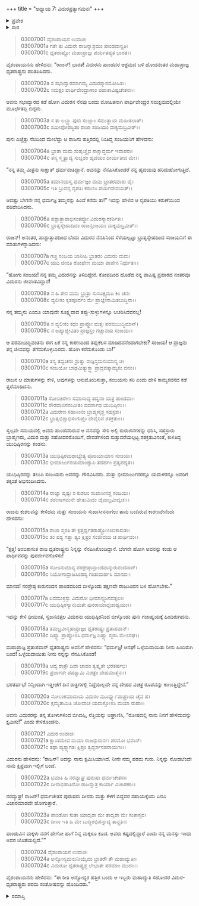 +++
title = "ಅಧ್ಯಾಯ 7: ವಿದುರಪ್ರತ್ಯಾಗಮನಃ"
+++

<details><summary>ಪ್ರವೇಶ</summary>


।।   ಓಂ ಓಂ ನಮೋ ನಾರಾಯಣಾಯ।।   ಶ್ರೀ ವೇದವ್ಯಾಸಾಯ ನಮಃ ।।

ಶ್ರೀ ಕೃಷ್ಣದ್ವೈಪಾಯನ ವೇದವ್ಯಾಸ ವಿರಚಿತ  

**ಶ್ರೀ ಮಹಾಭಾರತ**

**ಆರಣ್ಯಕ ಪರ್ವ**

**ಅರಣ್ಯಕ ಪರ್ವ**

**ಅಧ್ಯಾಯ 7**

</details>


<details><summary>ಸಾರ</summary>

ಪರಿತಪಿಸಿದ ಧೃತರಾಷ್ಟ್ರನು ವಿದುರನನ್ನು ಹಿಂದೆ ಕರೆದುಕೊಂಡು ಬರಲು ಸಂಜಯನನ್ನು ಕಳುಹಿಸುವುದು (1-10). ವಿದುರನು ಹಿಂದಿರುಗಿ ಧೃತರಾಷ್ಟ್ರನನ್ನು ಸೇರುವುದು (11-24).

</details>


> 03007001 ವೈಶಂಪಾಯನ ಉವಾಚ।  
03007001a ಗತೇ ತು ವಿದುರೇ ರಾಜನ್ನಾಶ್ರಮಂ ಪಾಂಡವಾನ್ಪ್ರತಿ।  
03007001c ಧೃತರಾಷ್ಟ್ರೋ ಮಹಾಪ್ರಾಜ್ಞಃ ಪರ್ಯತಪ್ಯತ ಭಾರತ।।

ವೈಶಂಪಾಯನನು ಹೇಳಿದನು: “ರಾಜನ್! ಭಾರತ! ವಿದುರನು ಪಾಂಡವರ ಆಶ್ರಮದ ಬಳಿ ಹೋದನಂತರ ಮಹಾಪ್ರಾಜ್ಞ ಧೃತರಾಷ್ಟ್ರನು ಪರಿತಪಿಸಿದನು.

> 03007002a ಸ ಸಭಾದ್ವಾರಮಾಗಮ್ಯ ವಿದುರಸ್ಮಾರಮೋಹಿತಃ।  
03007002c ಸಮಕ್ಷಂ ಪಾರ್ಥಿವೇಂದ್ರಾಣಾಂ ಪಪಾತಾವಿಷ್ಟಚೇತನಃ।।

ಅವನು ಸಭಾದ್ವಾರದ ಕಡೆ ಹೋಗಿ ವಿದುರನ ನೆನಪು ಬಂದು ಮೋಹಿತನಾಗಿ ಪಾರ್ಥಿವೇಂದ್ರರ ಸಮಕ್ಷಮದಲ್ಲಿಯೇ ಮೂರ್ಛೆತಪ್ಪಿ ಬಿದ್ದನು.

> 03007003a ಸ ತು ಲಬ್ಧ್ವಾ ಪುನಃ ಸಂಜ್ಞಾಂ ಸಮುತ್ಥಾಯ ಮಹೀತಲಾತ್।  
03007003c ಸಮೀಪೋಪಸ್ಥಿತಂ ರಾಜಾ ಸಂಜಯಂ ವಾಕ್ಯಮಬ್ರವೀತ್।।

ಪುನಃ ಎಚ್ಚೆತ್ತು ನೆಲದಿಂದ ಮೇಲೆದ್ದು ಆ ರಾಜನು ಹತ್ತಿರದಲ್ಲಿ ನಿಂತಿದ್ದ ಸಂಜಯನಿಗೆ ಹೇಳಿದನು:

> 03007004a ಭ್ರಾತಾ ಮಮ ಸುಹೃಚ್ಚೈವ ಸಾಕ್ಷಾದ್ಧರ್ಮ ಇವಾಪರಃ।   
03007004c ತಸ್ಯ ಸ್ಮೃತ್ವಾದ್ಯ ಸುಭೃಶಂ ಹೃದಯಂ ದೀರ್ಯತೀವ ಮೇ।।

“ನನ್ನ ತಮ್ಮ ಮಿತ್ರನು ಸಾಕ್ಷಾತ್ ಧರ್ಮನಂತಿದ್ದಾನೆ. ಅವನನ್ನು ನೆನಪಿಸಿಕೊಂಡರೆ ನನ್ನ ಹೃದಯವು ಹರಿದುಹೋಗುತ್ತಿದೆ.

> 03007005a ತಮಾನಯಸ್ವ ಧರ್ಮಜ್ಞಂ ಮಮ ಭ್ರಾತರಮಾಶು ವೈ।  
03007005c ಇತಿ ಬ್ರುವನ್ಸ ನೃಪತಿಃ ಕರುಣಂ ಪರ್ಯದೇವಯತ್।।

ಆದಷ್ಟು ಬೇಗನೇ ನನ್ನ ಧರ್ಮಜ್ಞ ತಮ್ಮನನ್ನು ಹಿಂದೆ ಕರೆದು ತಾ!” ಇದನ್ನು ಹೇಳಿದ ಆ ನೃಪತಿಯು ಕರುಣೆಯಿಂದ ಪರಿವೇದಿಸಿದನು.

> 03007006a ಪಶ್ಚಾತ್ತಾಪಾಭಿಸಂತಪ್ತೋ ವಿದುರಸ್ಮಾರಕರ್ಶಿತಃ।  
03007006c ಭ್ರಾತೃಸ್ನೇಹಾದಿದಂ ರಾಜನ್ಸಂಜಯಂ ವಾಕ್ಯಮಬ್ರವೀತ್।।

ರಾಜನ್! ಅನಂತರ, ಪಾಶ್ಚಾತ್ತಾಪದಿಂದ ಬೆಂದು ವಿದುರನ ನೆನಪಿನಿಂದ ಸೆಳೆಯಲ್ಪಟ್ಟು ಭ್ರಾತೃಸ್ನೇಹದಿಂದ ಸಂಜಯನಿಗೆ ಈ ಮಾತುಗಳನ್ನಾಡಿದನು:

> 03007007a ಗಚ್ಚ ಸಂಜಯ ಜಾನೀಹಿ ಭ್ರಾತರಂ ವಿದುರಂ ಮಮ।  
03007007c ಯದಿ ಜೀವತಿ ರೋಷೇಣ ಮಯಾ ಪಾಪೇನ ನಿರ್ಧುತಃ।।

“ಹೋಗು ಸಂಜಯ! ನನ್ನ ತಮ್ಮ ವಿದುರನನ್ನು ತಿಳಿದಿದ್ದೇನೆ. ಕೋಪದಿಂದ ಹೊಡೆದ ನನ್ನ ಪಾಪಿಷ್ಟ ಪ್ರಹಾರದ ನಂತರವೂ ವಿದುರನು ಜೀವಂತವಿದ್ದಾನೆ!

> 03007008a ನ ಹಿ ತೇನ ಮಮ ಭ್ರಾತ್ರಾ ಸುಸೂಕ್ಷ್ಮಮಪಿ ಕಿಂ ಚನ।  
03007008c ವ್ಯಲೀಕಂ ಕೃತಪೂರ್ವಂ ಮೇ ಪ್ರಾಜ್ಞೇನಾಮಿತಬುದ್ಧಿನಾ।।

ನನ್ನ ತಮ್ಮನು ಎಂದೂ ಯಾವುದೇ ಸೂಕ್ಷ್ಮವಾದ ತಪ್ಪು-ಸುಳ್ಳುಗಳನ್ನೂ ಆಚರಿಸಿದವನಲ್ಲ!

> 03007009a ಸ ವ್ಯಲೀಕಂ ಕಥಂ ಪ್ರಾಪ್ತೋ ಮತ್ತಃ ಪರಮಬುದ್ಧಿಮಾನ್।  
03007009c ನ ಜಹ್ಯಾಜ್ಜೀವಿತಂ ಪ್ರಾಜ್ಞಸ್ತಂ ಗಚ್ಚಾನಯ ಸಂಜಯ।।

ಆ ಪರಮಬುದ್ಧಿವಂತನು ಈಗ ಏಕೆ ನನ್ನ ಕಾರಣದಿಂದ ತಪ್ಪುಕೆಲಸ ಮಾಡಿದವನೆಂದಾಗಬೇಕು? ಸಂಜಯ! ಆ ಪ್ರಾಜ್ಞನು ತನ್ನ ಜೀವವನ್ನು ತೆಗೆದುಕೊಳ್ಳಬಾರದು. ಹೋಗಿ ಕರೆದುಕೊಂಡು ಬಾ!”

> 03007010a ತಸ್ಯ ತದ್ವಚನಂ ಶ್ರುತ್ವಾ ರಾಜ್ಞಸ್ತಮನುಮಾನ್ಯ ಚ।  
03007010c ಸಂಜಯೋ ಬಾಢಮಿತ್ಯುಕ್ತ್ವಾ ಪ್ರಾದ್ರವತ್ಕಾಮ್ಯಕಂ ವನಂ।।

ರಾಜನ ಆ ಮಾತುಗಳನ್ನು ಕೇಳಿ, ಅವುಗಳನ್ನು ಅನುಮೋದಿಸುತ್ತಾ, ಸಂಜಯನು ಸರಿ ಎಂದು ಹೇಳಿ ಕಾಮ್ಯಕವನದ ಕಡೆ ತ್ವರೆಮಾಡಿದನು.

> 03007011a ಸೋಽಚಿರೇಣ ಸಮಾಸಾದ್ಯ ತದ್ವನಂ ಯತ್ರ ಪಾಂಡವಾಃ।  
03007011c ರೌರವಾಜಿನಸಂವೀತಂ ದದರ್ಶಾಥ ಯುಧಿಷ್ಠಿರಂ।।   
03007012a ವಿದುರೇಣ ಸಹಾಸೀನಂ ಬ್ರಾಹ್ಮಣೈಶ್ಚ ಸಹಸ್ರಶಃ।  
03007012c ಭ್ರಾತೃಭಿಶ್ಚಾಭಿಸಂಗುಪ್ತಂ ದೇವೈರಿವ ಶತಕ್ರತುಂ।।

ಸ್ವಲ್ಪವೇ ಸಮಯದಲ್ಲಿ ಅವನು ಪಾಂಡವರಿರುವ ಆ ವನವನ್ನು ಸೇರಿ ಅಲ್ಲಿ ರುರುಜಿನಗಳನ್ನು ಧರಿಸಿ, ಸಹಸ್ರಾರು ಬ್ರಾಹ್ಮಣರು, ವಿದುರ ಮತ್ತು ಸಹೋದರರೊಂದಿಗೆ, ದೇವತೆಗಳಿಂದ ಸುತ್ತುವರೆಯಲ್ಪಟ್ಟ ಶತಕ್ರತುವಿನಂತೆ, ಕುಳಿತಿದ್ದ ಯುಧಿಷ್ಠಿರನನ್ನು ಕಂಡನು.

> 03007013a ಯುಧಿಷ್ಠಿರಮಥಾಭ್ಯೇತ್ಯ ಪೂಜಯಾಮಾಸ ಸಂಜಯಃ।   
03007013c ಭೀಮಾರ್ಜುನಯಮಾಂಶ್ಚಾಪಿ ತದರ್ಹಂ ಪ್ರತ್ಯಪದ್ಯತ।।

ಯುಧಿಷ್ಠಿರನನ್ನು ತಲುಪಿ ಸಂಜಯನು ಅವನನ್ನು ಗೌರವಿಸಿದನು. ಮತ್ತು ಭೀಮಾರ್ಜುನರನ್ನೂ ಯಮಳರನ್ನೂ ಅವರಿಗೆ ತಕ್ಕಂತೆ ಅಭಿನಂದಿಸಿದನು.

> 03007014a ರಾಜ್ಞಾ ಪೃಷ್ಟಃ ಸ ಕುಶಲಂ ಸುಖಾಸೀನಶ್ಚ ಸಂಜಯಃ।  
03007014c ಶಶಂಸಾಗಮನೇ ಹೇತುಮಿದಂ ಚೈವಾಬ್ರವೀದ್ವಚಃ।।

ರಾಜನು ಕುಶಲವನ್ನು ಕೇಳಿದನು ಮತ್ತು ಸಂಜಯನು ಸುಖಾಸೀನನಾಗಲು ತಾನು ಬಂದಿರುವ ಕಾರಣವೇನೆಂದು ಹೇಳಿದನು:

> 03007015a ರಾಜಾ ಸ್ಮರತಿ ತೇ ಕ್ಷತ್ತರ್ಧೃತರಾಷ್ಟ್ರೋಽಂಬಿಕಾಸುತಃ।  
03007015c ತಂ ಪಶ್ಯ ಗತ್ವಾ ತ್ವಂ ಕ್ಷಿಪ್ರಂ ಸಂಜೀವಯ ಚ ಪಾರ್ಥಿವಂ।।

“ಕ್ಷತ್ತ! ಅಂಬಿಕಾಸುತ ರಾಜ ಧೃತರಾಷ್ಟ್ರನು ನಿನ್ನನ್ನು ನೆನಪಿಸಿಕೊಂಡಿದ್ದಾನೆ. ಬೇಗನೇ ಹೋಗಿ ಅವನನ್ನು ಕಂಡು ಆ ಪಾರ್ಥಿವನನ್ನು ಪುನರ್ಜೀವಗೊಳಿಸು!

> 03007016a ಸೋಽನುಮಾನ್ಯ ನರಶ್ರೇಷ್ಠಾನ್ಪಾಂಡವಾನ್ಕುರುನಂದನಾನ್।  
03007016c ನಿಯೋಗಾದ್ರಾಜಸಿಂಹಸ್ಯ ಗಂತುಮರ್ಹಸಿ ಮಾನದ।।

ಮಾನದ! ನರಶ್ರೇಷ್ಠ ಕುರುನಂದನ ಪಾಂಡವರಿಂದ ಬೀಳ್ಕೊಂಡು ತಕ್ಷಣವೇ ರಾಜಸಿಂಹನ ಬಳಿ ಹೋಗಬೇಕು.”

> 03007017a ಏವಮುಕ್ತಸ್ತು ವಿದುರೋ ಧೀಮಾನ್ಸ್ವಜನವತ್ಸಲಃ।  
03007017c ಯುಧಿಷ್ಠಿರಸ್ಯಾನುಮತೇ ಪುನರಾಯಾದ್ಗಜಾಹ್ವಯಂ।।

ಇದನ್ನು ಕೇಳಿ ಧೀಮಂತ, ಸ್ವಜನವತ್ಸಲ ವಿದುರನು ಯುಧಿಷ್ಠಿರನಿಂದ ಬೀಳ್ಕೊಂಡು ಪುನಃ ಗಜಾಹ್ವಯಕ್ಕೆ ಹಿಂದಿರುಗಿದನು.

> 03007018a ತಮಬ್ರವೀನ್ಮಹಾಪ್ರಾಜ್ಞಂ ಧೃತರಾಷ್ಟ್ರಃ ಪ್ರತಾಪವಾನ್।   
03007018c ದಿಷ್ಟ್ಯಾ ಪ್ರಾಪ್ತೋಽಸಿ ಧರ್ಮಜ್ಞ ದಿಷ್ಟ್ಯಾ ಸ್ಮರಸಿ ಮೇಽನಘ।।

ಮಹಾಪ್ರಾಜ್ಞ ಪ್ರತಾಪವಾನ್ ಧೃತರಾಷ್ಟ್ರನು ಅವನಿಗೆ ಹೇಳಿದನು: “ಧರ್ಮಜ್ಞ! ಆನಘ! ಒಳ್ಳೆಯದಾಯಿತು ನೀನು ಹಿಂದಿರುಗಿ ಬಂದೆ! ಒಳ್ಳೆಯದಾಯಿತು ನೀನು ನನ್ನನ್ನು ನೆನಪಿಸಿಕೊಂಡೆ!

> 03007019a ಅದ್ಯ ರಾತ್ರೌ ದಿವಾ ಚಾಹಂ ತ್ವತ್ಕೃತೇ ಭರತರ್ಷಭ।  
03007019c ಪ್ರಜಾಗರೇ ಪಪಶ್ಯಾಮಿ ವಿಚಿತ್ರಂ ದೇಹಮಾತ್ಮನಃ।।

ಭರತರ್ಷಭ! ನಿನ್ನಿಂದಾಗಿ ಇತ್ತೀಚೆಗೆ ದಿನ ರಾತ್ರಿಗಳಲ್ಲಿ ನಿದ್ದೆಯಿಲ್ಲದೇ ನನ್ನ ದೇಹದ ವಿಚಿತ್ರ ರೂಪವನ್ನು ಕಾಣುತ್ತಿದ್ದೇನೆ.”

> 03007020a ಸೋಽಂಕಮಾದಾಯ ವಿದುರಂ ಮೂರ್ಧ್ನ್ಯುಪಾಘ್ರಾಯ ಚೈವ ಹ।  
03007020c ಕ್ಷಮ್ಯತಾಮಿತಿ ಚೋವಾಚ ಯದುಕ್ತೋಽಸಿ ಮಯಾ ರುಷಾ।।

ಅವನು ವಿದುರರನ್ನು ತನ್ನ ತೋಳುಗಳಿಂದ ಬಿಗಿದಪ್ಪಿ, ನೆತ್ತಿಯನ್ನು ಆಘ್ರಾಣಿಸಿ, “ರೋಷದಲ್ಲಿ ನಾನು ನಿನಗೆ ಹೇಳಿದುದನ್ನು ಕ್ಷಮಿಸು!” ಎಂದು ಕೇಳಿಕೊಂಡನು.

> 03007021 ವಿದುರ ಉವಾಚ।  
03007021a ಕ್ಷಾಂತಮೇವ ಮಯಾ ರಾಜನ್ಗುರುರ್ನಃ ಪರಮೋ ಭವಾನ್।  
03007021c ತಥಾ ಹ್ಯಸ್ಮ್ಯಾಗತಃ ಕ್ಷಿಪ್ರಂ ತ್ವದ್ದರ್ಶನಪರಾಯಣಃ।।

ವಿದುರನು ಹೇಳಿದನು: “ರಾಜನ್! ಅದನ್ನು ನಾನು ಕ್ಷಮಿಸಿಯಾಗಿದೆ. ನೀನೇ ನಮ್ಮ ಪರಮ ಗುರು. ನಿನ್ನನ್ನು ನೋಡಲೆಂದೇ ನಾನು ಕ್ಷಿಪ್ರವಾಗಿ ಇಲ್ಲಿಗೆ ಬಂದೆ.

> 03007022a ಭವಂತಿ ಹಿ ನರವ್ಯಾಘ್ರ ಪುರುಷಾ ಧರ್ಮಚೇತಸಃ।  
03007022c ದೀನಾಭಿಪಾತಿನೋ ರಾಜನ್ನಾತ್ರ ಕಾರ್ಯಾ ವಿಚಾರಣಾ।।

ನರವ್ಯಾಘ್ರ! ರಾಜನ್! ಧರ್ಮಚೇತಸ ಪುರುಷರು ದೀನರು ಮತ್ತು ಕೆಳಗೆ ಬಿದ್ದವರ ಸಹಾಯಕ್ಕೆಂದು ಏನೂ ವಿಚಾರಮಾಡದೇ ಹೋಗುತ್ತಾರೆ.

> 03007023a ಪಾಂಡೋಃ ಸುತಾ ಯಾದೃಶಾ ಮೇ ತಾದೃಶಾ ಮೇ ಸುತಾಸ್ತವ।   
03007023c ದೀನಾ ಇತಿ ಹಿ ಮೇ ಬುದ್ಧಿರಭಿಪನ್ನಾದ್ಯ ತಾನ್ಪ್ರತಿ।।

ಪಾಂಡುವಿನ ಮಕ್ಕಳು ನನಗೆ ಹೇಗೋ ಹಾಗೆ ನಿನ್ನ ಮಕ್ಕಳೂ ಕೂಡ. ಅವರು ಕಷ್ಟದಲ್ಲಿದ್ದಾರೆ ಎಂದು ನನ್ನ ಮನಸ್ಸು ಇಂದು ಅವರ ಜೊತೆಯಲ್ಲಿದೆ.””

> 03007024 ವೈಶಂಪಾಯನ ಉವಾಚ।  
03007024a ಅನ್ಯೋನ್ಯಮನುನೀಯೈವಂ ಭ್ರಾತರೌ ತೌ ಮಹಾದ್ಯುತೀ।  
03007024c ವಿದುರೋ ಧೃತರಾಷ್ಟ್ರಶ್ಚ ಲೇಭಾತೇ ಪರಮಾಂ ಮುದಂ।।

ವೈಶಂಪಾಯನನು ಹೇಳಿದನು: “ಈ ರೀತಿ ಅನ್ಯೋನ್ಯರ ಹತ್ತಿರ ಬಂದು ಆ ಇಬ್ಬರು ಮಹಾದ್ಯುತಿ ಸಹೋದರ ವಿದುರ-ಧೃತರಾಷ್ಟ್ರರು ಪರಮ ಸಂತೋಷವನ್ನು ಹೊಂದಿದರು.”



<details><summary>ಸಮಾಪ್ತಿ</summary>


ಇತಿ ಶ್ರೀ ಮಹಾಭಾರತೇ ಆರಣ್ಯಕಪರ್ವಣಿ ಅರಣ್ಯಕಪರ್ವಣಿ ವಿದುರಪ್ರತ್ಯಾಗಮನೇ ಸಪ್ತಮೋಽಧ್ಯಾಯಃ।  
ಇದು ಶ್ರೀ ಮಹಾಭಾರತದಲ್ಲಿ ಆರಣ್ಯಕಪರ್ವದಲ್ಲಿ ಅರಣ್ಯಕಪರ್ವದಲ್ಲಿ ವಿದುರಪ್ರತ್ಯಾಗಮನ ಎನ್ನುವ ಏಳನೆಯ ಅಧ್ಯಾಯವು.


</details>

